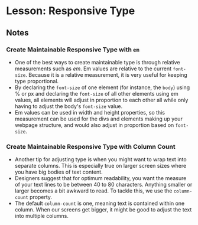 # Lesson: Responsive Type

## Notes

### Create Maintainable Responsive Type with `em`

- One of the best ways to create maintainable type is through relative measurements such as _em_. Em values are relative to the current `font-size`. Because it is a relative measurement, it is very useful for keeping type proportional.
- By declaring the `font-size` of one element (for instance, the `body`) using % or px and declaring the `font-size` of all other elements using em values, all elements will adjust in proportion to each other all while only having to adjust the body's `font-size` value.
- Em values can be used in width and height properties, so this measurement can be used for the divs and elements making up your webpage structure, and would also adjust in proportion based on `font-size`.

### Create Maintainable Responsive Type with Column Count

- Another tip for adjusting type is when you might want to wrap text into separate columns. This is especially true on larger screen sizes where you have big bodies of text content.
- Designers suggest that for optimum readability, you want the measure of your text lines to be between 40 to 80 characters. Anything smaller or larger becomes a bit awkward to read. To tackle this, we use the `column-count` property.
- The default `column-count` is one, meaning text is contained within one column. When our screens get bigger, it might be good to adjust the text into multiple columns.
